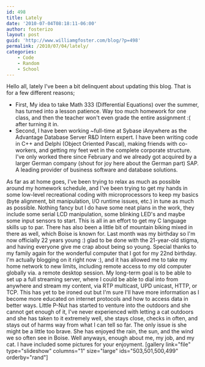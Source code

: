 ```yaml
---
id: 498
title: Lately
date: '2010-07-04T08:18:11-06:00'
author: fosterizo
layout: post
guid: 'http://www.williamgfoster.com/blog/?p=498'
permalink: /2010/07/04/lately/
categories:
    - Code
    - Random
    - School
---
```


Hello all, lately I've been a bit delinquent about updating this blog. That is for a few different reasons;
<ul>
  <li>First, My idea to take Math 333 (Differential Equations) over the summer, has turned into a lesson patience. Way too much homework for one class, and then the teacher won't even grade the entire assignment :( after turning it in.</li>
  <li>Second, I have been working ~full-time at Sybase iAnywhere as the Advantage Database Server R&amp;D Intern expert. I have been writing code in C++ and Delphi (Object Oriented Pascal), making friends with co-workers, and getting my feet wet in the complete corporate structure. I've only worked there since February and we already got acquired by a larger German company (shout for joy here about the German part) SAP. A leading provider of business software and database solutions.</li>
</ul>
As far as at home goes, I've been trying to relax as much as possible around my homework schedule, and I've been trying to get my hands in some low-level recreational coding with microprocessors to keep my basics (byte alignment, bit manipulation, I/O runtime issues, etc.) in tune as much as possible. Nothing fancy but I do have some neat plans in the work, they include some serial LCD manipulation, some blinking LED's and maybe some input sensors to start. This is all in an effort to get my C language skills up to par. There has also been a little bit of mountain biking mixed in there as well, which Boise is known for.
Last month was my birthday so I'm now officially 22 years young :) glad to be done with the 21-year-old stigma, and having everyone give me crap about being so young. Special thanks to my family again for the wonderful computer that I got for my 22nd birthday. I'm actually blogging on it right now :), and it has allowed me to take my home network to new limits, including remote access to my old computer globally via. a remote desktop session. My long-term goal is to be able to set up a full streaming server, where I could be able to dial into from anywhere and stream my content, via RTP multicast, UPD unicast, HTTP, or TCP. This has yet to be ironed out but I'm sure I'll have more information as I become more educated on internet protocols and how to access data in better ways.
Little P-Nut has started to venture into the outdoors and she cannot get enough of it, I've never experienced with letting a cat outdoors and she has taken to it extremely well, she stays close, checks in often, and stays out of harms way from what I can tell so far. The only issue is she might be a little too brave. She has enjoyed the rain, the sun, and the wind we so often see in Boise.
Well anyways, enough about me, my job, and my cat. I have included some pictures for your enjoyment.
[gallery link="file" type="slideshow" columns="1" size="large" ids="503,501,500,499" orderby="rand"]